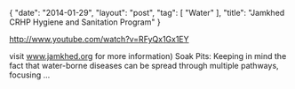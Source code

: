 {
   "date": "2014-01-29",
   "layout": "post",
   "tag": [
      "Water"
   ],
   "title": "Jamkhed CRHP Hygiene and Sanitation Program"
}

http://www.youtube.com/watch?v=RFyQx1Gx1EY  

visit www.jamkhed.org for more information) Soak Pits: Keeping in mind the fact that water-borne diseases can be spread through multiple pathways, focusing ...